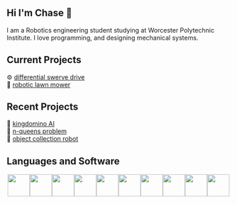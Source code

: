 
## Hi I'm Chase 👋
I am a Robotics engineering student studying at Worcester Polytechnic Institute. I love programming, and designing mechanical systems.

## Current Projects
⚙️ [differential swerve drive](https://github.com/ChaseHBehrens/Differential_Swerve_Drive)<br>
🏡 [robotic lawn mower](https://github.com/ChaseHBehrens/Robotic_Lawn_Mower)

## Recent Projects
🏰 [kingdomino AI](https://github.com/ChaseHBehrens/Kingdomino_AI)<br>
👑 [n-queens problem](https://github.com/ChaseHBehrens/N-Queens_Problem)<br>
🤖 [object collection robot](https://github.com/ChaseHBehrens/Object_Collection_Robot)

## Languages and Software
<div style="display: flex; justify-content: center; flex-wrap: wrap;">
  <img src="https://github.com/user-attachments/assets/5da690a3-6bbd-4f21-ad9d-232694a699a6" width="50"/>
  <img src="https://github.com/user-attachments/assets/29293990-b11d-4550-b4f7-5dbf8179a3ef" width="50"/>
  <img src="https://github.com/user-attachments/assets/33492192-91de-4d32-87c1-88f5290dc6a0" width="50"/>
  <img src="https://github.com/user-attachments/assets/2657be5c-5252-4259-a50d-083e7def2983" width="50"/>
  <img src="https://github.com/user-attachments/assets/b8c4f472-3282-4e64-9353-844472847655" width="50"/>
  <img src="https://github.com/user-attachments/assets/7d5ffec8-5810-46c1-9c7c-d8617ec17f01" width="50"/>
  <img src="https://github.com/user-attachments/assets/7972d99a-0e8d-49ca-a8a2-338cdc2a847b" width="50"/>
  <img src="https://github.com/user-attachments/assets/bc75019c-cef6-4100-94a9-1f7e9c07c352" width="50"/>
  <img src="https://github.com/user-attachments/assets/53410101-ea0c-4202-b36a-5054d361a5b7" width="50"/>
  <img src="https://github.com/user-attachments/assets/6ddfc22d-da33-4d93-bd48-30f432119fb4" width="50"/>
</div>

